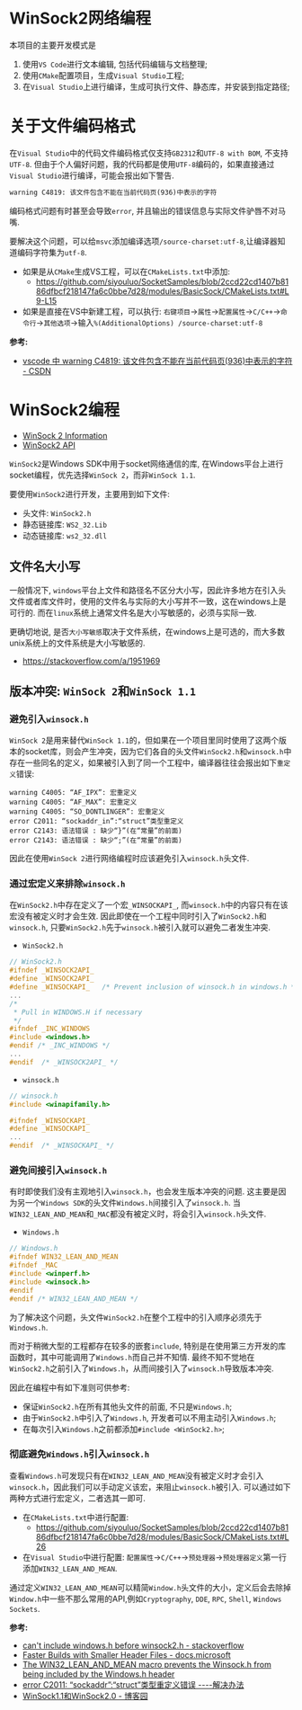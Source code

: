 # WinSock2网络编程
本项目的主要开发模式是  
1. 使用`VS Code`进行文本编辑, 包括代码编辑与文档整理;
2. 使用`CMake`配置项目，生成`Visual Studio`工程;
3. 在`Visual Studio`上进行编译，生成可执行文件、静态库，并安装到指定路径;

# 关于文件编码格式
在`Visual Studio`中的代码文件编码格式仅支持`GB2312`和`UTF-8 with BOM`, 不支持`UTF-8`. 
但由于个人偏好问题，我的代码都是使用`UTF-8`编码的，如果直接通过`Visual Studio`进行编译，可能会报出如下警告.  
```txt
warning C4819: 该文件包含不能在当前代码页(936)中表示的字符
```
编码格式问题有时甚至会导致`error`, 并且输出的错误信息与实际文件驴唇不对马嘴.

要解决这个问题，可以给`msvc`添加编译选项`/source-charset:utf-8`,让编译器知道编码字符集为`utf-8`.   
- 如果是从`CMake`生成VS工程，可以在`CMakeLists.txt`中添加:
    - https://github.com/siyouluo/SocketSamples/blob/2ccd22cd1407b8186dfbcf218147fa6c0bbe7d28/modules/BasicSock/CMakeLists.txt#L9-L15
- 如果是直接在VS中新建工程，可以执行: `右键项目`->`属性`->`配置属性`->`C/C++`->`命令行`->`其他选项`->输入`%(AdditionalOptions) /source-charset:utf-8`

**参考:**  
- [vscode 中 warning C4819: 该文件包含不能在当前代码页(936)中表示的字符 - CSDN](https://blog.csdn.net/qq_38026359/article/details/107188429)

# WinSock2编程

- [WinSock 2 Information](http://www.sockets.com/winsock2.htm)
- [WinSock2 API](https://docs.microsoft.com/en-us/windows/win32/api/winsock2/)

`WinSock2`是Windows SDK中用于socket网络通信的库, 在Windows平台上进行socket编程，优先选择`WinSock 2`，而非`WinSock 1.1`. 

要使用`WinSock2`进行开发，主要用到如下文件:    
- 头文件: `WinSock2.h`
- 静态链接库: `WS2_32.Lib`
- 动态链接库: `ws2_32.dll`  

## 文件名大小写 
一般情况下, `windows`平台上文件和路径名不区分大小写，因此许多地方在引入头文件或者库文件时，使用的文件名与实际的大小写并不一致，这在windows上是可行的. 
而在`linux`系统上通常文件名是大小写敏感的，必须与实际一致.

更确切地说, 是否`大小写敏感`取决于文件系统，在windows上是可选的，而大多数unix系统上的文件系统是大小写敏感的.   
- https://stackoverflow.com/a/1951969 

## 版本冲突: `WinSock 2`和`WinSock 1.1`
### 避免引入`winsock.h`
`WinSock 2`是用来替代`WinSock 1.1`的，但如果在一个项目里同时使用了这两个版本的socket库，则会产生冲突，因为它们各自的头文件`WinSock2.h`和`winsock.h`中存在一些同名的定义，如果被引入到了同一个工程中，编译器往往会报出如下`重定义`错误:  
```
warning C4005: “AF_IPX”: 宏重定义
warning C4005: “AF_MAX”: 宏重定义
warning C4005: “SO_DONTLINGER”: 宏重定义
error C2011: “sockaddr_in”:“struct”类型重定义
error C2143: 语法错误 : 缺少“}”(在“常量”的前面)
error C2143: 语法错误 : 缺少“;”(在“常量”的前面) 
```

因此在使用`WinSock 2`进行网络编程时应该避免引入`winsock.h`头文件.

### 通过宏定义来排除`winsock.h`
在`WinSock2.h`中存在定义了一个宏`_WINSOCKAPI_`, 而`winsock.h`中的内容只有在该宏没有被定义时才会生效. 
因此即使在一个工程中同时引入了`WinSock2.h`和`winsock.h`, 只要`WinSock2.h`先于`winsock.h`被引入就可以避免二者发生冲突.


- `WinSock2.h`  

```cpp {.line-numbers}
// WinSock2.h
#ifndef _WINSOCK2API_
#define _WINSOCK2API_
#define _WINSOCKAPI_   /* Prevent inclusion of winsock.h in windows.h */
...
/*
 * Pull in WINDOWS.H if necessary
 */
#ifndef _INC_WINDOWS
#include <windows.h>
#endif /* _INC_WINDOWS */
...
#endif  /* _WINSOCK2API_ */
```

- `winsock.h`  

```cpp {.line-numbers}
// winsock.h
#include <winapifamily.h>

#ifndef _WINSOCKAPI_
#define _WINSOCKAPI_
...
#endif  /* _WINSOCKAPI_ */
```

### 避免间接引入`winsock.h`
有时即使我们没有主观地引入`winsock.h`，也会发生版本冲突的问题. 
这主要是因为另一个`Windows SDK`的头文件`Windows.h`间接引入了`winsock.h`.
当`WIN32_LEAN_AND_MEAN`和`_MAC`都没有被定义时，将会引入`winsock.h`头文件. 

- `Windows.h`   

```cpp {.line-numbers}
// Windows.h
#ifndef WIN32_LEAN_AND_MEAN
#ifndef _MAC
#include <winperf.h>
#include <winsock.h>
#endif
#endif /* WIN32_LEAN_AND_MEAN */
```

为了解决这个问题，头文件`WinSock2.h`在整个工程中的引入顺序必须先于`Windows.h`.


而对于稍微大型的工程都存在较多的嵌套`include`, 特别是在使用第三方开发的库函数时，其中可能调用了`Windows.h`而自己并不知情. 最终不知不觉地在`WinSock2.h`之前引入了`Windows.h`，从而间接引入了`winsock.h`导致版本冲突. 

因此在编程中有如下准则可供参考: 
- 保证`WinSock2.h`在所有其他头文件的前面, 不只是`Windows.h`;
- 由于`WinSock2.h`中引入了`Windows.h`, 开发者可以不用主动引入`Windows.h`;
- 在每次引入`Windows.h`之前都添加`#include <WinSock2.h>`;

### 彻底避免`Windows.h`引入`winsock.h`
查看`Windows.h`可发现只有在`WIN32_LEAN_AND_MEAN`没有被定义时才会引入`winsock.h`，因此我们可以手动定义该宏，来阻止`winsock.h`被引入. 可以通过如下两种方式进行宏定义，二者选其一即可.  

- 在`CMakeLists.txt`中进行配置:  
    - https://github.com/siyouluo/SocketSamples/blob/2ccd22cd1407b8186dfbcf218147fa6c0bbe7d28/modules/BasicSock/CMakeLists.txt#L26
- 在`Visual Studio`中进行配置: `配置属性`->`C/C++`->`预处理器`->`预处理器定义`第一行添加`WIN32_LEAN_AND_MEAN`.

通过定义`WIN32_LEAN_AND_MEAN`可以精简`Window.h`头文件的大小，定义后会去除掉`Window.h`中一些不那么常用的API,例如`Cryptography`, `DDE`, `RPC`, `Shell`, `Windows Sockets`.  

**参考:**  
- [can't include windows.h before winsock2.h - stackoverflow](https://stackoverflow.com/questions/9153911/is-there-a-difference-between-winsock-h-and-winsock2-h/9168850#9168850)
- [Faster Builds with Smaller Header Files - docs.microsoft](https://docs.microsoft.com/en-us/windows/win32/winprog/using-the-windows-headers#faster-builds-with-smaller-header-files)
- [The WIN32_LEAN_AND_MEAN macro prevents the Winsock.h from being included by the Windows.h header](https://docs.microsoft.com/en-us/windows/win32/winsock/creating-a-basic-winsock-application)
- [error C2011: “sockaddr”:“struct”类型重定义错误 ----解决办法](https://blog.csdn.net/ccnu027cs/article/details/103593923?utm_medium=distribute.pc_relevant.none-task-blog-baidujs_baidulandingword-1&spm=1001.2101.3001.4242)
- [WinSock1.1和WinSock2.0 - 博客园](https://www.cnblogs.com/MakeView660/p/9237990.html)



